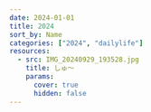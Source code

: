 ```yaml
---
date: 2024-01-01
title: 2024
sort_by: Name
categories: ["2024", "dailylife"]
resources:
  - src: IMG_20240929_193528.jpg
    title: しゅ～
    params:
      cover: true
      hidden: false
---
```

